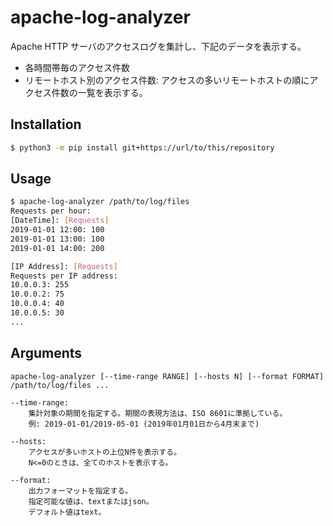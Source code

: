 # apache-log-analyzer
Apache HTTP サーバのアクセスログを集計し、下記のデータを表示する。

- 各時間帯毎のアクセス件数
- リモートホスト別のアクセス件数:
  アクセスの多いリモートホストの順にアクセス件数の一覧を表示する。

## Installation
```bash
$ python3 -m pip install git+https://url/to/this/repository
```

## Usage
```bash
$ apache-log-analyzer /path/to/log/files
Requests per hour:
[DateTime]: [Requests]
2019-01-01 12:00: 100
2019-01-01 13:00: 100
2019-01-01 14:00: 200

[IP Address]: [Requests]
Requests per IP address:
10.0.0.3: 255
10.0.0.2: 75
10.0.0.4: 40
10.0.0.5: 30
...
```

## Arguments
```
apache-log-analyzer [--time-range RANGE] [--hosts N] [--format FORMAT] /path/to/log/files ...

--time-range:  
    集計対象の期間を指定する。期間の表現方法は、ISO 8601に準拠している。  
    例: 2019-01-01/2019-05-01 (2019年01月01日から4月末まで)

--hosts:
    アクセスが多いホストの上位N件を表示する。
    N<=0のときは、全てのホストを表示する。

--format:
    出力フォーマットを指定する。
    指定可能な値は、textまたはjson。
    デフォルト値はtext。
```
